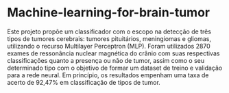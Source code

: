 # Machine-learning-for-brain-tumor
Este projeto propõe um classificador com o escopo na detecção de três tipos de
tumores cerebrais: tumores pituitários, meningiomas e gliomas, utilizando o recurso
Multilayer Perceptron (MLP). Foram utilizados 2870 exames de ressonância nuclear
magnética do crânio com suas respectivas classificações quanto a presença ou não de tumor,
assim como o seu determinado tipo com o objetivo de formar um dataset de treino e validação
para a rede neural. Em princípio, os resultados empenham uma taxa de acerto de 92,47% em
classificação de tipos de tumor.
